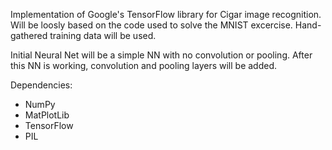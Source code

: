 Implementation of Google's TensorFlow library for Cigar image recognition. Will be loosly based on the code used to solve the MNIST excercise. Hand-gathered training data will be used.

Initial Neural Net will be a simple NN with no convolution or pooling. After this NN is working, convolution and pooling layers will be added.

Dependencies:
+ NumPy
+ MatPlotLib
+ TensorFlow
+ PIL
